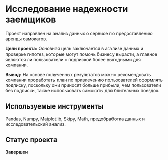 # Исследование надежности заемщиков

Проект направлен на анализ данных о сервисе по предоставлению аренды самокатов.

**Цели проекта:** Основная цель заключается в агализе данных и проверке гипотез, которые могут помочь бизнесу вырасти, а главное являются ли пользователи с подпиской более выгодными для компании.

**Вывод:** На основе полученных результатов можно рекомендовать компании проработать план по привлечению пользователей оформлять подписку, поскольку они приносят больше прибыли, чем пользователи без подписки, также использовать самокаты для блительных поездок.

## Используемые инструменты
Pandas, Numpy, Matplotlib, Skipy, Math, предобработка данных и исследовательский анализ.

## Статус проекта 
**Завершен**
